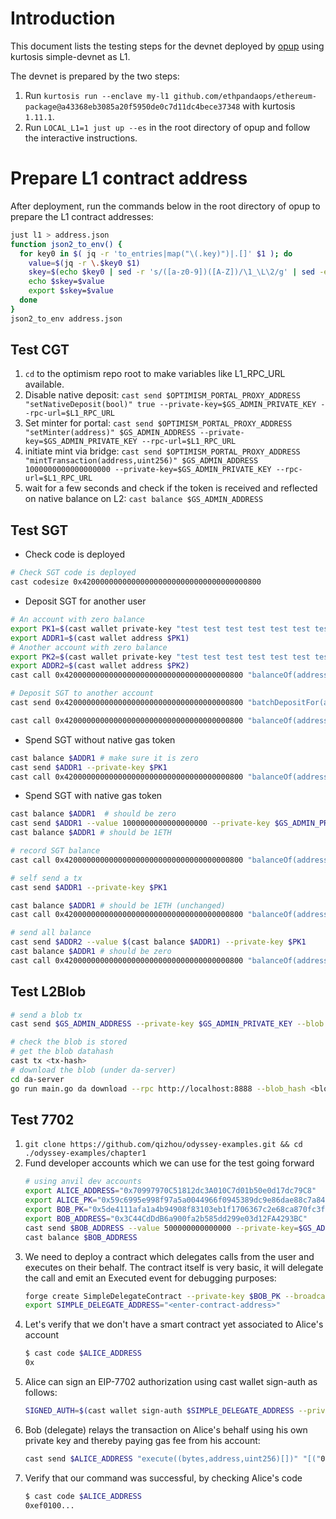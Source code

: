 # Introduction

This document lists the testing steps for the devnet deployed by [opup](https://github.com/zhiqiangxu/opup) using kurtosis simple-devnet as L1.

The devnet is prepared by the two steps:

1. Run `kurtosis run --enclave my-l1 github.com/ethpandaops/ethereum-package@a43368eb3085a20f5950de0c7d11dc4bece37348` with kurtosis `1.11.1`.
2. Run `LOCAL_L1=1 just up --es` in the root directory of opup and follow the interactive instructions.

# Prepare L1 contract address

After deployment, run the commands below in the root directory of opup to prepare the L1 contract addresses:

```bash
just l1 > address.json
function json2_to_env() {
  for key0 in $( jq -r 'to_entries|map("\(.key)")|.[]' $1 ); do
    value=$(jq -r \.$key0 $1)
    skey=$(echo $key0 | sed -r 's/([a-z0-9])([A-Z])/\1_\L\2/g' | sed -e 's/\(.*\)/\U\1/')
    echo $skey=$value
    export $skey=$value
  done
}
json2_to_env address.json
```

## Test CGT

1. `cd` to the optimism repo root to make variables like L1_RPC_URL available.
2. Disable native deposit: `cast send $OPTIMISM_PORTAL_PROXY_ADDRESS "setNativeDeposit(bool)" true --private-key=$GS_ADMIN_PRIVATE_KEY --rpc-url=$L1_RPC_URL`
3. Set minter for portal: `cast send $OPTIMISM_PORTAL_PROXY_ADDRESS "setMinter(address)" $GS_ADMIN_ADDRESS --private-key=$GS_ADMIN_PRIVATE_KEY --rpc-url=$L1_RPC_URL`
4. initiate mint via bridge: `cast send $OPTIMISM_PORTAL_PROXY_ADDRESS "mintTransaction(address,uint256)" $GS_ADMIN_ADDRESS 1000000000000000000 --private-key=$GS_ADMIN_PRIVATE_KEY --rpc-url=$L1_RPC_URL`
5. wait for a few seconds and check if the token is received and reflected on native balance on L2: `cast balance $GS_ADMIN_ADDRESS`

## Test SGT

- Check code is deployed

```bash
# Check SGT code is deployed
cast codesize 0x4200000000000000000000000000000000000800
```

- Deposit SGT for another user

```bash
# An account with zero balance
export PK1=$(cast wallet private-key "test test test test test test test test test test test junk"  "m/44'/60'/0'/0/31")
export ADDR1=$(cast wallet address $PK1)
# Another account with zero balance
export PK2=$(cast wallet private-key "test test test test test test test test test test test junk"  "m/44'/60'/0'/0/32")
export ADDR2=$(cast wallet address $PK2)
cast call 0x4200000000000000000000000000000000000800 "balanceOf(address)" $ADDR1

# Deposit SGT to another account
cast send 0x4200000000000000000000000000000000000800 "batchDepositFor(address[],uint256[])" "[$ADDR1]" "[100000000000000000]" --value 100000000000000000 --private-key $GS_ADMIN_PRIVATE_KEY

cast call 0x4200000000000000000000000000000000000800 "balanceOf(address)" $ADDR1 # make sure the balance is 100000000000000000
```

- Spend SGT without native gas token

```bash
cast balance $ADDR1 # make sure it is zero
cast send $ADDR1 --private-key $PK1
cast call 0x4200000000000000000000000000000000000800 "balanceOf(address)" $ADDR1
```

- Spend SGT with native gas token

```bash
cast balance $ADDR1  # should be zero
cast send $ADDR1 --value 1000000000000000000 --private-key $GS_ADMIN_PRIVATE_KEY
cast balance $ADDR1 # should be 1ETH

# record SGT balance
cast call 0x4200000000000000000000000000000000000800 "balanceOf(address)" $ADDR1

# self send a tx
cast send $ADDR1 --private-key $PK1

cast balance $ADDR1 # should be 1ETH (unchanged)
cast call 0x4200000000000000000000000000000000000800 "balanceOf(address)" $ADDR1 # the balance should be reduced

# send all balance
cast send $ADDR2 --value $(cast balance $ADDR1) --private-key $PK1
cast balance $ADDR1 # should be zero
cast call 0x4200000000000000000000000000000000000800 "balanceOf(address)" $ADDR1 # the balance should be reduced
```

## Test L2Blob

```bash
# send a blob tx
cast send $GS_ADMIN_ADDRESS --private-key $GS_ADMIN_PRIVATE_KEY --blob --path <file>

# check the blob is stored
# get the blob datahash
cast tx <tx-hash>
# download the blob (under da-server)
cd da-server
go run main.go da download --rpc http://localhost:8888 --blob_hash <blob-data-hash>
```

## Test 7702
1. `git clone https://github.com/qizhou/odyssey-examples.git && cd ./odyssey-examples/chapter1`
2. Fund developer accounts which we can use for the test going forward
    ```bash
    # using anvil dev accounts 
    export ALICE_ADDRESS="0x70997970C51812dc3A010C7d01b50e0d17dc79C8"
    export ALICE_PK="0x59c6995e998f97a5a0044966f0945389dc9e86dae88c7a8412f4603b6b78690d"
    export BOB_PK="0x5de4111afa1a4b94908f83103eb1f1706367c2e68ca870fc3fb9a804cdab365a"
    export BOB_ADDRESS="0x3C44CdDdB6a900fa2b585dd299e03d12FA4293BC"
    cast send $BOB_ADDRESS --value 500000000000000 --private-key=$GS_ADMIN_PRIVATE_KEY 
    cast balance $BOB_ADDRESS 
    ```
3. We need to deploy a contract which delegates calls from the user and executes on their behalf. The contract itself is very basic, it will delegate the call and emit an Executed event for debugging purposes:
    ```bash
    forge create SimpleDelegateContract --private-key $BOB_PK --broadcast
    export SIMPLE_DELEGATE_ADDRESS="<enter-contract-address>"
    ```
4. Let's verify that we don't have a smart contract yet associated to Alice's account
    ```bash
    $ cast code $ALICE_ADDRESS
    0x
    ```
5. Alice can sign an EIP-7702 authorization using cast wallet sign-auth as follows:
    ```bash
    SIGNED_AUTH=$(cast wallet sign-auth $SIMPLE_DELEGATE_ADDRESS --private-key $ALICE_PK)
    ```
6. Bob (delegate) relays the transaction on Alice's behalf using his own private key and thereby paying gas fee from his account:
    ```bash
    cast send $ALICE_ADDRESS "execute((bytes,address,uint256)[])" "[("0x",$(cast az),0)]" --private-key $BOB_PK --auth $SIGNED_AUTH
    ```    
7. Verify that our command was successful, by checking Alice's code
    ```bash
    $ cast code $ALICE_ADDRESS
    0xef0100...
    ```    
